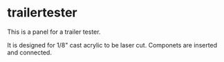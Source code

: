 # trailertester
This is a panel for a trailer tester.

It is designed for 1/8" cast acrylic to be laser cut.  Componets are inserted and connected.
